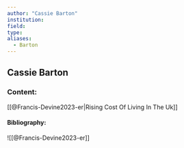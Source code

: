 ```yaml
---
author: "Cassie Barton"
institution:
field:
type:
aliases:
  - Barton
---
```


## Cassie Barton

### Content:
[[@Francis-Devine2023-er|Rising Cost Of Living In The Uk]]

#### Bibliography:

![[@Francis-Devine2023-er]]